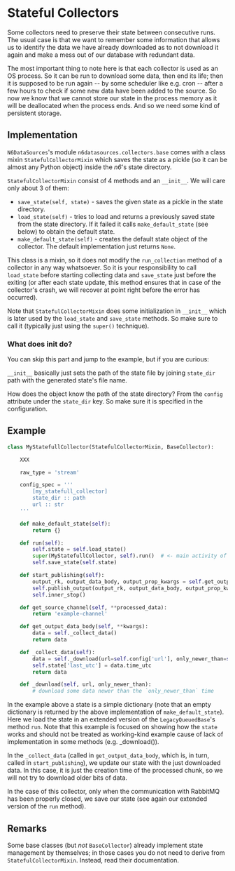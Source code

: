 # Stateful Collectors

Some collectors need to preserve their state between consecutive runs.
The usual case is that we want to remember some information that allows
us to identify the data we have already downloaded as to not download it again
and make a mess out of our database with redundant data.

The most important thing to note here is that each collector is used as
an OS process. So it can be run to download some data, then end its life;
then it is supposed to be run again -- by some scheduler like e.g. cron -- after a few hours
to check if some new data have been added to the source.
So now we know that we cannot store our state in the process memory
as it will be deallocated when the process ends. And so we need
some kind of persistent storage.

## Implementation

`N6DataSources`'s module `n6datasources.collectors.base` comes with a class mixin `StatefulCollectorMixin`
which saves the state as a pickle (so it can be almost any Python object) inside the _n6_'s state directory.

`StatefulCollectorMixin` consist of 4 methods and an `__init__`.
We will care only about 3 of them:

- `save_state(self, state)` - saves the given state as a pickle in the state directory.
- `load_state(self)` - tries to load and returns a previously saved state from the state directory.
  If it failed it calls `make_default_state` (see below) to obtain the default state.
- `make_default_state(self)` - creates the default state object of the collector.
  The default implementation just returns `None`.

This class is a mixin, so it does not modify the `run_collection` method of
a collector in any way whatsoever. So it is your responsibility to call
`load_state` before starting collecting data and `save_state` just before
the exiting (or after each state update, this method ensures that in case
of the collector's crash, we will recover at point right before the error has occurred).

Note that `StatefulCollectorMixin` does some initialization in `__init__`
which is later used by the `load_state` and `save_state` methods.
So make sure to call it (typically just using the `super()` technique).

### What does **init** do?

You can skip this part and jump to the example, but if you are
curious:

`__init__` basically just sets the path of the state file by joining
`state_dir` path with the generated state's file name.

How does the object know the path of the state directory? From the
`config` attribute under the `state_dir` key. So make sure it
is specified in the configuration.

## Example

```python
class MyStatefullCollector(StatefulCollectorMixin, BaseCollector):

    XXX

    raw_type = 'stream'

    config_spec = '''
        [my_statefull_collector]
        state_dir :: path
        url :: str
    '''

    def make_default_state(self):
        return {}

    def run(self):
        self.state = self.load_state()
        super(MyStatefullCollector, self).run()  # <- main activity of the collector
        self.save_state(self.state)

    def start_publishing(self):
        output_rk, output_data_body, output_prop_kwargs = self.get_output_components()
        self.publish_output(output_rk, output_data_body, output_prop_kwargs)
        self.inner_stop()

    def get_source_channel(self, **processed_data):
        return 'example-channel'

    def get_output_data_body(self, **kwargs):
        data = self._collect_data()
        return data

    def _collect_data(self):
        data = self._download(url=self.config['url'], only_newer_than=self.state.get('last_utc'))
        self.state['last_utc'] = data.time_utc
        return data

    def _download(self, url, only_newer_than):
        # download some data newer than the `only_newer_than` time
```

In the example above a state is a simple dictionary (note that an
empty dictionary is returned by the above implementation of
`make_default_state`). Here we load the state in an extended version of
the `LegacyQueuedBase`'s method `run`. 
Note that this example is focused on showing how the `state` works and should not be treated 
as working-kind example cause of lack of implementation in some methods (e.g. _download()).

In the `_collect_data` (called in `get_output_data_body`, which is, in turn,
called in `start_publishing`), we update our state with the just
downloaded data. In this case, it is just the creation time of the
processed chunk, so we will not try to download older bits of data.

In the case of this collector, only when the communication with RabbitMQ
has been properly closed, we save our state (see again our extended
version of the `run` method).

## Remarks

Some base classes (but _not_ `BaseCollector`) already implement state management by themselves;
in those cases you do not need to derive from `StatefulCollectorMixin`.
Instead, read their documentation.

